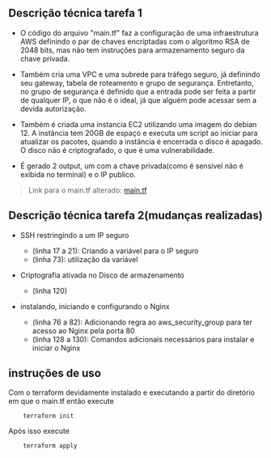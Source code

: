 ## Descrição técnica tarefa 1
- O código do arquivo "main.tf" faz a configuração de uma infraestrutura AWS definindo o par de chaves encriptadas com o algoritmo RSA de 2048 bits, mas não tem instruções para armazenamento seguro da chave privada.

- Também cria uma VPC e uma subrede para tráfego seguro, já definindo seu gateway, tabela de roteamento e grupo de segurança. Entretanto, no grupo de segurança é definido que a entrada pode ser feita a partir de qualquer IP, o que não é o ideal, já que alguém pode acessar sem a devida autorização. 

- Também é criada uma instancia EC2 utilizando uma imagem do debian 12. A instância tem 20GB de espaço e executa um script ao iniciar para atualizar os pacotes, quando a instância é encerrada o disco é apagado. O disco não é criptografado, o que é uma vulnerabilidade.

- É gerado 2 output, um com a chave privada(como é sensível não é exibida no terminal) e o IP publico.

> Link para o main.tf alterado: [main.tf](main.tf)
## Descrição técnica tarefa 2(mudanças realizadas)
- SSH restringindo a um IP seguro
    - (linha 17 a 21): Criando a variável para o IP seguro
    - (linha 73): utilização da variável

- Criptografia ativada no Disco de armazenamento
    - (linha 120)

- instalando, iniciando e configurando o Nginx
    - (linha 76 a 82): Adicionando regra ao aws_security_group para ter acesso ao Nginx pela porta 80
    - (linha 128 a 130): Comandos adicionais necessários para instalar e iniciar o Nginx

## instruções de uso
Com o terraform devidamente instalado e executando a partir do diretório em que o main.tf então execute

```
    terraform init
```

Após isso execute 
```
    terraform apply
```
